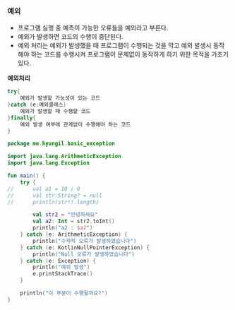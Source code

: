 ### 예외

- 프로그램 실행 중 예측이 가능한 오류들을 예외라고 부른다.
- 예외가 발생하면 코드의 수행이 중단된다.
- 예외 처리는 예외가 발생했을 때 프로그램이 수행되는 것을 막고 예외 발생시 동작해야 하는 코드를 수행시켜 프로그램이 문제없이
  동작하게 하기 위한 목적을 가조기 있다.

**예외처리**
```kotlin
try{
    예외가 발생할 가능성이 있는 코드
}catch (e:예외클래스)
    예외가 발생할 때 수행할 코드
}finally{
    예외 발생 여부에 관계없이 수행해야 하는 코드
}
```

```kotlin
package me.hyungil.basic_exception

import java.lang.ArithmeticException
import java.lang.Exception

fun main() {
    try {
//      val a1 = 10 / 0
//      val str:String? = null
//      println(str!!.length)

        val str2 = "안녕하세요"
        val a2: Int = str2.toInt()
        println("a2 : $a2")
    } catch (e: ArithmeticException) {
        println("수학적 오류가 발생하였습니다")
    } catch (e: KotlinNullPointerException) {
        println("Null 오류가 발생하였습니다")
    } catch (e: Exception) {
        println("예외 발생")
        e.printStackTrace()
    }

    println("이 부분이 수행될까요?")
}

```